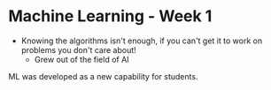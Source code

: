 # Machine Learning - Week 1

- Knowing the algorithms isn't enough, if you can't get it to work on problems you don't care about!
	- Grew out of the field of AI

ML was developed as a new capability for students.
